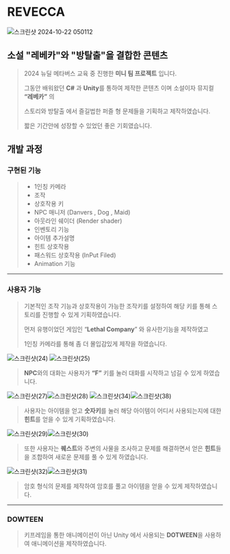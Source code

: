 REVECCA
========

![스크린샷 2024-10-22 050112](https://github.com/user-attachments/assets/69ad2d27-b2a1-4838-9be1-51055b00003f)



## 소설 "레베카"와 "방탈출"을 결합한 콘텐츠 



> 2024 뉴딜 메타버스 교육 중 진행한 **미니 팀 프로젝트** 입니다.
>
> 그동안 배워왔던 **C#** 과 **Unity**를 통하여 제작한 콘텐츠 이며 소설이자 뮤지컬 **“레베카”** 의
>
> 스토리와 방탈출 에서 즐길법한 퍼즐 형 문제들을 기획하고 제작하였습니다.
>
> 짧은 기간안에 성장할 수 있었던 좋은 기회였습니다.

## 개발 과정

### 구현된 기능 
>- 1인칭 카메라
>- 조작
>- 상호작용 키
>- NPC 매니저 (Danvers , Dog , Maid)
>- 아웃라인 쉐이더 (Render shader)
>- 인벤토리 기능
>- 아이템 추가설명
>- 힌트 상호작용 
>- 패스워드 상호작용 (InPut Filed)
>- Animation 기능


---
### 사용자 기능
>
> 기본적인 조작 기능과 상호작용이 가능한 조작키를 설정하여 해당 키를 통해 스토리를 진행할 수 있게 기획하였습니다.
>
> 먼저 유행이었던 게임인 “**Lethal Company**” 와 유사한기능을 제작하였고
>
> 1인칭 카메라를 통해 좀 더 몰입감있게 제작을 하였습니다.


![스크린샷(24)](https://github.com/user-attachments/assets/a777bc80-5a43-4325-b9be-1b0aaa19e941) ![스크린샷(25)](https://github.com/user-attachments/assets/10221194-43d3-4cf7-93d0-ecab20e18d7f)
> **NPC**와의 대화는 사용자가 **“F”** 키를 눌러 대화를 시작하고 넘길 수 있게 하였습니다.

![스크린샷(27)](https://github.com/user-attachments/assets/16d75386-e5fb-48e2-ada6-2f816b0e4398)![스크린샷(28)](https://github.com/user-attachments/assets/60d3e97e-677b-403d-86a5-cafa4ff659c3)
![스크린샷(34)](https://github.com/user-attachments/assets/8b530bab-af1f-42ce-85a6-ba017ba842d5)![스크린샷(38)](https://github.com/user-attachments/assets/d380da73-2fd3-4013-8a5f-d83a077cf945)

> 사용자는 아이템을 얻고 **숫자키**를 눌러 해당 아이템이 어디서 사용되는지에 대한 **힌트**를 얻을 수 있게 기획하였습니다.

![스크린샷(29)](https://github.com/user-attachments/assets/c95edb76-2a5a-461a-9fee-06af2a02fbcd)![스크린샷(30)](https://github.com/user-attachments/assets/04cd42f8-f872-4531-a2c9-ff2c78e4a62e)

> 또한 사용자는 **퀘스트**와 주변의 사물을 조사하고 문제를 해결하면서 얻은 **힌트**들을 조합하여 새로운 문제를 풀 수 있게 하였습니다.


![스크린샷(32)](https://github.com/user-attachments/assets/d0ab4902-d4aa-44bb-92b9-52151e9326ec)![스크린샷(31)](https://github.com/user-attachments/assets/623f34ae-f50b-4026-a290-62d21a6c3778)

> 암호 형식의 문제를 제작하여 암호를 풀고 아이템을 얻을 수 있게 제작하였습니다.

---

### DOWTEEN

> 키프레임을 통한 애니메이션이 아닌 Unity 에서 사용되는 **DOTWEEN**을 사용하여 애니메이션을 제작하였습니다.

